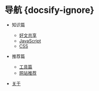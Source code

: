 # 导航 {docsify-ignore}

* 知识篇
  * [好文共享](knowledge/guide)
  * [JavaScript](knowledge/js)
  * [CSS](knowledge/css)

* 推荐篇
  * [工具篇](recommend/tool)
  * [网站推荐](recommend/site)

* [关于](about)
